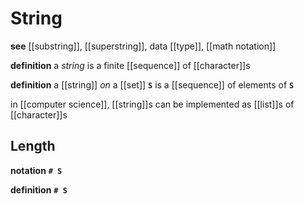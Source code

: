 # String

**see** [[substring]], [[superstring]], data [[type]], [[math notation]]

**definition** a _string_ is a finite [[sequence]] of [[character]]s

**definition** a [[string]] _on_ a [[set]] **`S`** is a [[sequence]] of elements of **`S`**

in [[computer science]], [[string]]s can be implemented as [[list]]s of [[character]]s

## Length

**notation** **`# S`**

**definition** **`# S`**
